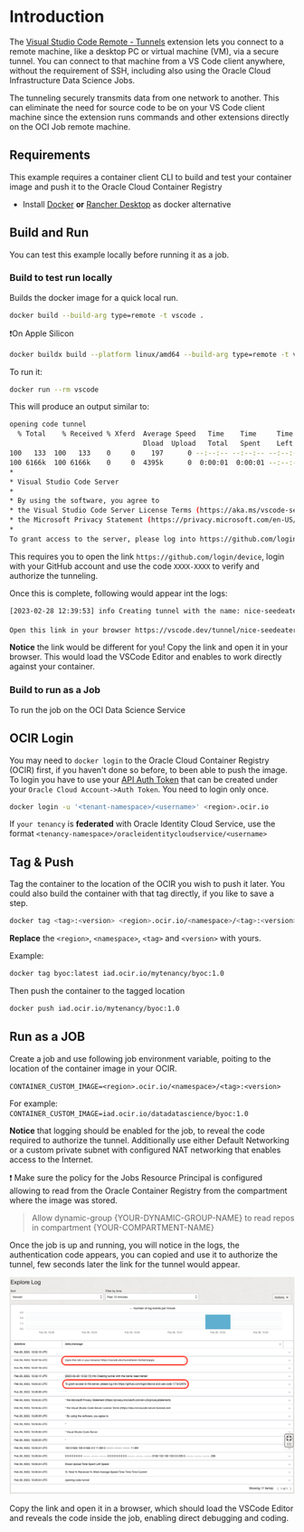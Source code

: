 # Introduction

The [Visual Studio Code Remote - Tunnels](https://code.visualstudio.com/docs/remote/tunnels) extension lets you connect to a remote machine, like a desktop PC or virtual machine (VM), via a secure tunnel. You can connect to that machine from a VS Code client anywhere, without the requirement of SSH, including also using the Oracle Cloud Infrastructure Data Science Jobs.

The tunneling securely transmits data from one network to another. This can eliminate the need for source code to be on your VS Code client machine since the extension runs commands and other extensions directly on the OCI Job remote machine.

## Requirements

This example requires a container client CLI to build and test your container image and push it to the Oracle Cloud Container Registry

- Install [Docker](<https://docs.docker.com/get-docker>) **or** [Rancher Desktop](<https://rancherdesktop.io/>) as docker alternative

## Build and Run

You can test this example locally before running it as a job.

### Build to test run locally

Builds the docker image for a quick local run.

```bash
docker build --build-arg type=remote -t vscode .
```

:exclamation:On Apple Silicon

```bash
docker buildx build --platform linux/amd64 --build-arg type=remote -t vscode .
```

To run it:

```bash
docker run --rm vscode
```

This will produce an output similar to:

```bash
opening code tunnel
  % Total    % Received % Xferd  Average Speed   Time    Time     Time  Current
                                 Dload  Upload   Total   Spent    Left  Speed
100   133  100   133    0     0    197      0 --:--:-- --:--:-- --:--:--   197
100 6166k  100 6166k    0     0  4395k      0  0:00:01  0:00:01 --:--:-- 11.5M
*
* Visual Studio Code Server
*
* By using the software, you agree to
* the Visual Studio Code Server License Terms (https://aka.ms/vscode-server-license) and
* the Microsoft Privacy Statement (https://privacy.microsoft.com/en-US/privacystatement).
*
To grant access to the server, please log into https://github.com/login/device and use code XXXX-XXXX
```

This requires you to open the link `https://github.com/login/device`, login with your GitHub account and use the code `XXXX-XXXX` to verify and authorize the tunneling.

Once this is complete, following would appear int the logs:

```bash
[2023-02-28 12:39:53] info Creating tunnel with the name: nice-seedeater

Open this link in your browser https://vscode.dev/tunnel/nice-seedeater/aiapps
```

**Notice** the link would be different for you! Copy the link and open it in your browser. This would load the VSCode Editor and enables to work directly against your container.

### Build to run as a Job

To run the job on the OCI Data Science Service

## OCIR Login

You may need to `docker login` to the Oracle Cloud Container Registry (OCIR) first, if you haven't done so before, to been able to push the image. To login you have to use your [API Auth Token](https://docs.oracle.com/en-us/iaas/Content/Registry/Tasks/registrygettingauthtoken.htm) that can be created under your `Oracle Cloud Account->Auth Token`. You need to login only once.

```bash
docker login -u '<tenant-namespace>/<username>' <region>.ocir.io
```

If `your tenancy` is **federated** with Oracle Identity Cloud Service, use the format `<tenancy-namespace>/oracleidentitycloudservice/<username>`

## Tag & Push

Tag the container to the location of the OCIR you wish to push it later. You could also build the container with that tag directly, if you like to save a step.

```bash
docker tag <tag>:<version> <region>.ocir.io/<namespace>/<tag>:<version>
```

**Replace** the `<region>`, `<namespace>`, `<tag>` and `<version>` with yours.

Example:

```bash
docker tag byoc:latest iad.ocir.io/mytenancy/byoc:1.0
```

Then push the container to the tagged location

```bash
docker push iad.ocir.io/mytenancy/byoc:1.0
```

## Run as a JOB

Create a job and use following job environment variable, poiting to the location of the container image in your OCIR.

`CONTAINER_CUSTOM_IMAGE=<region>.ocir.io/<namespace>/<tag>:<version>`

For example:
`CONTAINER_CUSTOM_IMAGE=iad.ocir.io/datadatascience/byoc:1.0`

**Notice** that logging should be enabled for the job, to reveal the code required to authorize the tunnel. Additionally use either Default Networking or a custom private subnet with configured NAT networking that enables access to the Internet.

:exclamation: Make sure the policy for the Jobs Resource Principal is configured allowing to read from the Oracle Container Registry from the compartment where the image was stored.

> Allow dynamic-group {YOUR-DYNAMIC-GROUP-NAME} to read repos in compartment {YOUR-COMPARTMENT-NAME}

Once the job is up and running, you will notice in the logs, the authentication code appears, you can copied and use it to authorize the tunnel, few seconds later the link for the tunnel would appear.

![vscode tunnel in the oci job](../assets/images/vscde-server-tunnel-job.png)

Copy the link and open it in a browser, which should load the VSCode Editor and reveals the code inside the job, enabling direct debugging and coding.
